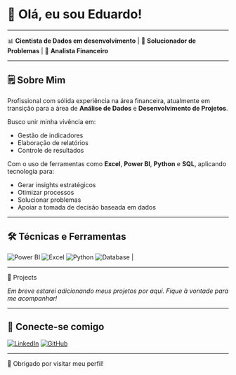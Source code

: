 # 👋 Olá, eu sou Eduardo!

---

📊 **Cientista de Dados em desenvolvimento** | 🎯 **Solucionador de Problemas** | 🧮 **Analista Financeiro**

---

## 🗒️ Sobre Mim

Profissional com sólida experiência na área financeira, atualmente em transição para a área de **Análise de Dados** e **Desenvolvimento de Projetos**.

Busco unir minha vivência em:

- Gestão de indicadores  
- Elaboração de relatórios  
- Controle de resultados  

Com o uso de ferramentas como **Excel**, **Power BI**, **Python** e **SQL**, aplicando tecnologia para:

- Gerar insights estratégicos  
- Otimizar processos  
- Solucionar problemas  
- Apoiar a tomada de decisão baseada em dados

---

## 🛠️ Técnicas e Ferramentas


![Power BI](https://img.icons8.com/color/48/power-bi.png)
![Excel](https://img.icons8.com/color/48/microsoft-excel-2019--v1.png)
![Python](https://img.icons8.com/color/48/python.png) 
![Database](https://img.icons8.com/ios-filled/48/000000/database.png) |

---
🚀 Projects


*Em breve estarei adicionando meus projetos por aqui. Fique à vontade para me acompanhar!*

---

## 🤝 Conecte-se comigo

[![LinkedIn](https://img.shields.io/badge/-LinkedIn-blue?style=flat-square&logo=Linkedin&logoColor=white)](https://www.linkedin.com/in/eduardo-alvees/)
[![GitHub](https://img.shields.io/badge/-GitHub-black?style=flat-square&logo=github&logoColor=white)](https://github.com/EduardoAlves23)

---

💙 Obrigado por visitar meu perfil!

